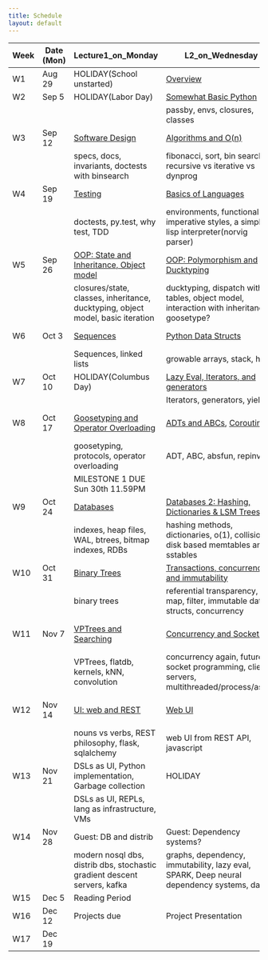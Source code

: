 ```yaml
---
title: Schedule
layout: default
---
```


| Week | Date (Mon) | Lecture1_on_Monday                       | L2_on_Wednesday                          | Lab_on_Friday                            | HW_Information                           | Project_Information                      |
| ---- | ---------- | ---------------------------------------- | ---------------------------------------- | ---------------------------------------- | ---------------------------------------- | ---------------------------------------- |
| W1   | Aug 29     | HOLIDAY(School unstarted)                | [Overview](https://github.com/iacs-cs207/cs207-2016/blob/master/lectures/introduction.pdf) | [git and basic python](https://github.com/iacs-cs207/cs207-2016/blob/master/labs/lab1) | [HW1](https://goo.gl/forms/JOSiIPl3imlT44wL2) |                                          |
| W2   | Sep 5      | HOLIDAY(Labor Day)                       | [Somewhat Basic Python](https://github.com/iacs-cs207/cs207-2016/blob/master/lectures/BasicPythonAndEnvironments.ipynb) | [Decorators+closures](https://github.com/iacs-cs207/cs207-2016/blob/master/labs/lab2.ipynb) | [closures](https://github.com/iacs-cs207/cs207-2016/blob/master/homeworks/distribute_hw2.ipynb) | Form Groups                              |
|      |            |                                          | passby, envs, closures, classes          |                                          |                                          |                                          |
| W3   | Sep 12     | [Software Design](https://github.com/iacs-cs207/cs207-2016/blob/master/lectures/SoftwareDesign.ipynb) | [Algorithms and O(n)](https://github.com/iacs-cs207/cs207-2016/blob/master/lectures/Algorithms.ipynb) | [Fib](https://github.com/iacs-cs207/cs207-2016/blob/master/labs/lab3.ipynb) | [Fib+Decorators](https://github.com/iacs-cs207/cs207-2016/blob/master/homeworks/distribute_hw3.ipynb) | Form Groups                              |
|      |            | specs, docs, invariants, doctests with binsearch | fibonacci, sort, bin search, recursive vs iterative vs dynprog |                                          |                                          |                                          |
| W4   | Sep 19     | [Testing](https://github.com/iacs-cs207/cs207-2016/blob/master/lectures/IITesting.ipynb) | [Basics of Languages](https://github.com/iacs-cs207/cs207-2016/blob/master/lectures/Languages.ipynb) | [Travis and Coveralls](https://github.com/iacs-cs207/cs207-2016/blob/master/labs/lab4.ipynb) | [tests and CI](https://github.com/iacs-cs207/cs207-2016/blob/master/homeworks/hw4.ipynb) |                                          |
|      |            | doctests, py.test, why test, TDD         | environments, functional vs imperative styles, a simple lisp interpreter(norvig parser) | tests and CI and package                 | tests and CI and package                 |                                          |
| W5   | Sep 26     | [OOP: State and Inheritance, Object model](https://github.com/iacs-cs207/cs207-2016/blob/master/lectures/OOP.ipynb) | [OOP: Polymorphism and Ducktyping](https://github.com/iacs-cs207/cs207-2016/blob/master/lectures/DuckPoly.ipynb) | [Python packages](https://github.com/iacs-cs207/cs207-2016/blob/master/labs/lab5.ipynb) | [Light curves OOP hw](https://github.com/iacs-cs207/cs207-2016/blob/master/homeworks/hw5.ipynb) | [tested TS Class](https://iacs-cs207.github.io/cs207-2016/projects/project1.html) |
|      |            | closures/state, classes, inheritance, ducktyping, object model, basic iteration | ducktyping, dispatch with tables, object model, interaction with inheritance, goosetype? |                                          |                                          |                                          |
| W6   | Oct 3      | [Sequences](https://github.com/iacs-cs207/cs207-2016/blob/master/lectures/Sequences.ipynb) | [Python Data Structs](https://github.com/iacs-cs207/cs207-2016/blob/master/lectures/Lists.ipynb) | [Tree parsing](https://github.com/iacs-cs207/cs207-2016/blob/master/labs/lab6.ipynb) | [LL setitem + anomalies](https://github.com/iacs-cs207/cs207-2016/blob/master/homeworks/hw6.ipynb) | [TS class with iter and contiguous data](https://iacs-cs207.github.io/cs207-2016/projects/project2.html) |
|      |            | Sequences, linked lists                  | growable arrays,  stack, heap            |                                          |                                          |                                          |
| W7   | Oct 10     | HOLIDAY(Columbus Day)                    | [Lazy Eval, Iterators, and generators](https://github.com/iacs-cs207/cs207-2016/blob/master/lectures/gensandcoros.ipynb) | [Heaps](https://github.com/iacs-cs207/cs207-2016/blob/master/labs/lab7.ipynb) | [It/Gen Stuff](https://github.com/iacs-cs207/cs207-2016/blob/master/homeworks/hw7.ipynb) | [add lazy eval, non uniform](https://iacs-cs207.github.io/cs207-2016/projects/project3.html) |
|      |            |                                          | Iterators, generators, yield             |                                          |                                          |                                          |
| W8   | Oct 17     | [Goosetyping and Operator Overloading](https://github.com/iacs-cs207/cs207-2016/blob/master/lectures/GooseOverloading.ipynb) | [ADTs and ABCs](https://github.com/iacs-cs207/cs207-2016/blob/master/lectures/ADT.ipynb), [Coroutines2](https://github.com/iacs-cs207/cs207-2016/blob/master/lectures/gensandcoros2.ipynb) | Milestone 1 lab                          | [Env with different implementations](https://github.com/iacs-cs207/cs207-2016/blob/master/homeworks/hw8.ipynb) | [OOP for time series](https://iacs-cs207.github.io/cs207-2016/projects/project4.html), [Time Series Interfaces](https://iacs-cs207.github.io/cs207-2016/projects/project5.html) |
|      |            | goosetyping, protocols, operator overloading | ADT, ABC, absfun, repinv                 |                                          |                                          |                                          |
|      |            | MILESTONE 1 DUE Sun 30th 11.59PM         |                                          |                                          |                                          | MILESTONE1(W1-8)                         |
| W9   | Oct 24     | [Databases](https://github.com/iacs-cs207/cs207-2016/blob/master/lectures/Databases1.ipynb) | [Databases 2: Hashing, Dictionaries & LSM Trees](https://github.com/iacs-cs207/cs207-2016/blob/master/lectures/Databases2.ipynb) | [SQL and joins](https://github.com/iacs-cs207/cs207-2016/blob/master/labs/lab9.ipynb), Data: [1](https://github.com/iacs-cs207/cs207-2016/blob/master/labs/candidates.txt), [2](https://github.com/iacs-cs207/cs207-2016/blob/master/labs/contributors_with_candidate_id.txt) |                                          |                                          |
|      |            | indexes, heap files, WAL, btrees, bitmap indexes, RDBs | hashing methods, dictionaries, o(1), collisions, disk based memtables and sstables | SQL, query plans, postgres               |                                          |                                          |
| W10  | Oct 31     | [Binary Trees](https://github.com/iacs-cs207/cs207-2016/blob/master/lectures/BinarySearchTrees.ipynb) | [Transactions, concurrency, and immutability](https://github.com/iacs-cs207/cs207-2016/blob/master/lectures/ConcurrencyAndDatabases.ipynb) | [immutable BST and balancing](https://github.com/iacs-cs207/cs207-2016/blob/master/labs/lab10.ipynb) | [writing a dict](https://github.com/iacs-cs207/cs207-2016/blob/master/homeworks/hw10.ipynb) |                                          |
|      |            | binary trees                             | referential transparency, map, filter, immutable data structs, concurrency | immutable BST and Okasaki BST            |                                          |                                          |
| W11  | Nov 7      | [VPTrees and Searching](https://dl.dropboxusercontent.com/u/75194/TimeSeriesGuestLecture.pdf) | [Concurrency and Sockets](https://github.com/iacs-cs207/cs207-2016/blob/master/lectures/ConcurrencySockets.ipynb) | AWS setup lab                            | vptrees fft homework for project         | [p6: cs207rbtreedb](https://iacs-cs207.github.io/cs207-2016/projects/project6.html) |
|      |            | VPTrees, flatdb, kernels, kNN, convolution | concurrency again, futures, socket programming, clients, servers, multithreaded/process/async |                                          |                                          |                                          |
| W12  | Nov 14     | [UI: web  and REST](https://github.com/iacs-cs207/cs207-2016/blob/master/lectures/Server.ipynb) | [Web UI](https://github.com/rahuldave/cs207web) | Devops Lab, makefiles, AWS               | None                                     | [p7: sim-search db](https://iacs-cs207.github.io/cs207-2016/projects/project7.html), [p8: storage manager](https://iacs-cs207.github.io/cs207-2016/projects/project8.html) |
|      |            | nouns vs verbs, REST philosophy, flask, sqlalchemy | web UI from REST API, javascript         |                                          |                                          |                                          |
| W13  | Nov 21     | DSLs as UI, Python implementation, Garbage collection | HOLIDAY                                  |                                          | None                                     | in-process REPL for dbase                |
|      |            | DSLs as UI, REPLs, lang as infrastructure, VMs |                                          |                                          |                                          |                                          |
| W14  | Nov 28     | Guest: DB and distrib                    | Guest: Dependency systems?               | Guest: Lamguages lab?                    | None                                     | develop sim search, web UI               |
|      |            | modern nosql dbs, distrib dbs, stochastic gradient descent servers, kafka | graphs, dependency, immutability, lazy eval, SPARK, Deep neural dependency systems, dask | julia as a contrast to python. What makes it performant? |                                          |                                          |
| W15  | Dec 5      | Reading Period                           |                                          |                                          |                                          |                                          |
| W16  | Dec 12     | Projects due                             | Project Presentation                     |                                          |                                          |                                          |
| W17  | Dec 19     |                                          |                                          |                                          |                                          |                                          |
